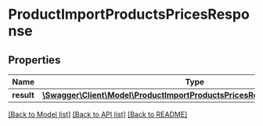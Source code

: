 # ProductImportProductsPricesResponse

## Properties
Name | Type | Description | Notes
------------ | ------------- | ------------- | -------------
**result** | [**\Swagger\Client\Model\ProductImportProductsPricesResponseProcessResult[]**](ProductImportProductsPricesResponseProcessResult.md) |  | [optional] 

[[Back to Model list]](../README.md#documentation-for-models) [[Back to API list]](../README.md#documentation-for-api-endpoints) [[Back to README]](../README.md)


